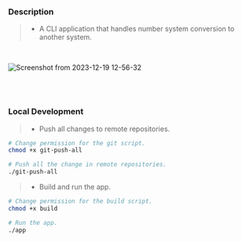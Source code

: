 ### Description
> - A CLI application that handles number system conversion to another system.

<br />

![Screenshot from 2023-12-19 12-56-32](https://github.com/kentlouisetonino/baseshift/assets/69438999/c5a24bba-9893-4f70-84ad-4a1082e1406f)

<br />
<br />

### Local Development
> - Push all changes to remote repositories.
```bash
# Change permission for the git script.
chmod +x git-push-all

# Push all the change in remote repositories.
./git-push-all
```

> - Build and run the app.

```bash
# Change permission for the build script.
chmod +x build

# Run the app.
./app
```

